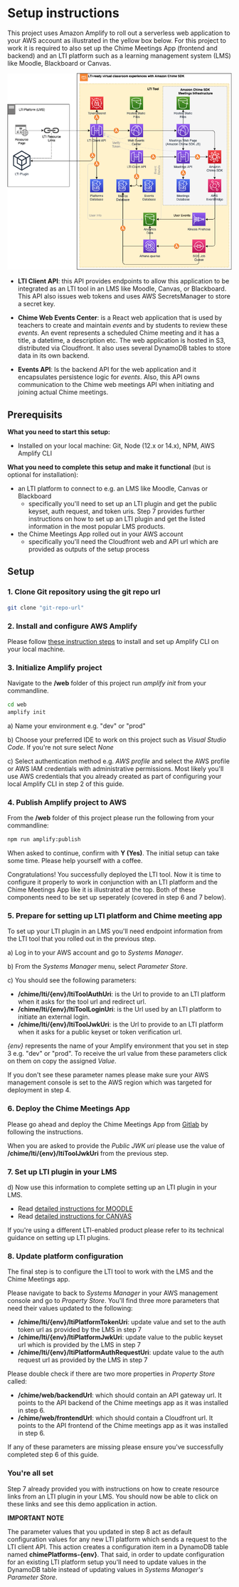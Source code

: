 # Setup instructions

This project uses Amazon Amplify to roll out a serverless web application to your AWS account as illustrated in the yellow box below. For this project to work it is required to also set up the Chime Meetings App (frontend and backend) and an LTI platform such as a learning management system (LMS) like Moodle, Blackboard or Canvas.

![Architectural overview](../doc/chime-lti-architectural-overview.png)

- **LTI Client API**: this API provides endpoints to allow this application to be integrated as an LTI tool in an LMS like Moodle, Canvas, or Blackboard. This API also issues web tokens and uses AWS SecretsManager to store a secret key.

- **Chime Web Events Center**: is a React web application that is used by teachers to create and maintain _events_ and by students to review these _events_. An event represents a scheduled Chime meeting and it has a title, a datetime, a description etc. The web application is hosted in S3, distributed via Cloudfront. It also uses several DynamoDB tables to store data in its own backend.

- **Events API**: Is the backend API for the web application and it encapsulates persistence logic for _events_. Also, this API owns communication to the Chime web meetings API when initiating and joining actual Chime meetings.

## Prerequisits

**What you need to start this setup:**

- Installed on your local machine: Git, Node (12.x or 14.x), NPM, AWS Amplify CLI

**What you need to complete this setup and make it functional** (but is optional for installation):

- an LTI platform to connect to e.g. an LMS like Moodle, Canvas or Blackboard
  - specifically you'll need to set up an LTI plugin and get the public keyset, auth request, and token uris. Step 7 provides further instructions on how to set up an LTI plugin and get the listed information in the most popular LMS products.
- the Chime Meetings App rolled out in your AWS account
  - specifically you'll need the Cloudfront web and API url which are provided as outputs of the setup process

## Setup

### 1. Clone Git repository using the git repo url

```bash
git clone "git-repo-url"
```

### 2. Install and configure AWS Amplify

Please follow [these instruction steps](https://docs.amplify.aws/cli/start/install) to install and set up Amplify CLI on your local machine.

### 3. Initialize Amplify project

Navigate to the **/web** folder of this project run _amplify init_ from your commandline.

```bash
cd web
amplify init
```

a) Name your environment e.g. "dev" or "prod"

b) Choose your preferred IDE to work on this project such as _Visual Studio Code_. If you're not sure select _None_

c) Select authentication method e.g. _AWS profile_ and select the AWS profile or AWS IAM credentials with administrative permissions. Most likely you'll use AWS credentials that you already created as part of configuring your local Amplify CLI in step 2 of this guide.

### 4. Publish Amplify project to AWS

From the **/web** folder of this project please run the following from your commandline:

```bash
npm run amplify:publish
```

When asked to continue, confirm with **Y (Yes)**. The initial setup can take some time. Please help yourself with a coffee.

Congratulations! You successfully deployed the LTI tool. Now it is time to configure it properly to work in conjunction with an LTI platform and the Chime Meetings App like it is illustrated at the top. Both of these components need to be set up seperately (covered in step 6 and 7 below).

### 5. Prepare for setting up LTI platform and Chime meeting app

To set up your LTI plugin in an LMS you'll need endpoint information from the LTI tool that you rolled out in the previous step.

a) Log in to your AWS account and go to _Systems Manager_.

b) From the _Systems Manager_ menu, select _Parameter Store_.

c) You should see the following parameters:

- **/chime/lti/{env}/ltiToolAuthUri**: is the Url to provide to an LTI platform when it asks for the tool url and redirect url.
- **/chime/lti/{env}/ltiToolLoginUri**: is the Url used by an LTI platform to initiate an external login.
- **/chime/lti/{env}/ltiToolJwkUri**: is the Url to provide to an LTI platform when it asks for a public keyset or token verification url.

_{env}_ represents the name of your Amplify environment that you set in step 3 e.g. "dev" or "prod".
To receive the url value from these parameters click on them on copy the assigned _Value_.

If you don't see these parameter names please make sure your AWS management console is set to the AWS region which was targeted for deployment in step 4.

### 6. Deploy the Chime Meetings App

Please go ahead and deploy the Chime Meetings App from [Gitlab](https://gitlab.aws.dev/edtech-chime-sdk-demos/chime-meetings-stack) by following the instructions.

When you are asked to provide the _Public JWK uri_ please use the value of **/chime/lti/{env}/ltiToolJwkUri** from the previous step.

### 7. Set up LTI plugin in your LMS

d) Now use this information to complete setting up an LTI plugin in your LMS.

- Read [detailed instructions for MOODLE](README-Moodle.md)
- Read [detailed instructions for CANVAS](README-Canvas.md)

If you're using a different LTI-enabled product please refer to its technical guidance on setting up LTI plugins.

### 8. Update platform configuration

The final step is to configure the LTI tool to work with the LMS and the Chime Meetings app.

Please navigate to back to _Systems Manager_ in your AWS management console and go to _Property Store_. You'll find three more parameters that need their values updated to the following:

- **/chime/lti/{env}/ltiPlatformTokenUri**: update value and set to the auth token url as provided by the LMS in step 7
- **/chime/lti/{env}/ltiPlatformJwkUri**: update value to the public keyset url which is provided by the LMS in step 7
- **/chime/lti/{env}/ltiPlatformAuthRequestUri**: update value to the auth request url as provided by the LMS in step 7

Please double check if there are two more properties in _Property Store_ called:

- **/chime/web/backendUrl**: which should contain an API gateway url. It points to the API backend of the Chime meetings app as it was installed in step 6.
- **/chime/web/frontendUrl**: which should contain a Cloudfront url. It points to the API frontend of the Chime meetings app as it was installed in step 6.

If any of these parameters are missing please ensure you've successfully completed step 6 of this guide.

### You're all set

Step 7 already provided you with instructions on how to create resource links from an LTI plugin in your LMS. You should now be able to click on these links and see this demo application in action.

**IMPORTANT NOTE**

The parameter values that you updated in step 8 act as default configuration values for any new LTI platform which sends a request to the LTI client API. This action creates a configuration item in a DynamoDB table named **chimePlatforms-{env}**. That said, in order to update configuration for an existing LTI platform setup you'll need to update values in the DynamoDB table instead of updating values in _Systems Manager's_ _Parameter Store_.
